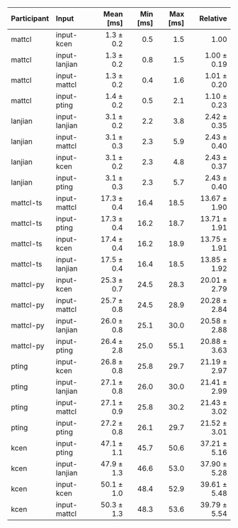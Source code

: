 | Participant | Input | Mean [ms] | Min [ms] | Max [ms] | Relative |
|:---|:---|---:|---:|---:|---:|
| mattcl | input-kcen | 1.3 ± 0.2 | 0.5 | 1.5 | 1.00 |
| mattcl | input-lanjian | 1.3 ± 0.2 | 0.8 | 1.5 | 1.00 ± 0.19 |
| mattcl | input-mattcl | 1.3 ± 0.2 | 0.4 | 1.6 | 1.01 ± 0.20 |
| mattcl | input-pting | 1.4 ± 0.2 | 0.5 | 2.1 | 1.10 ± 0.23 |
| lanjian | input-lanjian | 3.1 ± 0.2 | 2.2 | 3.8 | 2.42 ± 0.35 |
| lanjian | input-mattcl | 3.1 ± 0.3 | 2.3 | 5.9 | 2.43 ± 0.40 |
| lanjian | input-kcen | 3.1 ± 0.2 | 2.3 | 4.8 | 2.43 ± 0.37 |
| lanjian | input-pting | 3.1 ± 0.3 | 2.3 | 5.7 | 2.43 ± 0.40 |
| mattcl-ts | input-mattcl | 17.3 ± 0.4 | 16.4 | 18.5 | 13.67 ± 1.90 |
| mattcl-ts | input-pting | 17.3 ± 0.4 | 16.2 | 18.7 | 13.71 ± 1.91 |
| mattcl-ts | input-kcen | 17.4 ± 0.4 | 16.2 | 18.9 | 13.75 ± 1.91 |
| mattcl-ts | input-lanjian | 17.5 ± 0.4 | 16.4 | 18.5 | 13.85 ± 1.92 |
| mattcl-py | input-kcen | 25.3 ± 0.7 | 24.5 | 28.3 | 20.01 ± 2.79 |
| mattcl-py | input-mattcl | 25.7 ± 0.8 | 24.5 | 28.9 | 20.28 ± 2.84 |
| mattcl-py | input-lanjian | 26.0 ± 0.8 | 25.1 | 30.0 | 20.58 ± 2.88 |
| mattcl-py | input-pting | 26.4 ± 2.8 | 25.0 | 55.1 | 20.88 ± 3.63 |
| pting | input-kcen | 26.8 ± 0.8 | 25.8 | 29.7 | 21.19 ± 2.97 |
| pting | input-lanjian | 27.1 ± 0.8 | 26.0 | 30.0 | 21.41 ± 2.99 |
| pting | input-mattcl | 27.1 ± 0.9 | 25.8 | 30.2 | 21.43 ± 3.02 |
| pting | input-pting | 27.2 ± 0.8 | 26.1 | 29.7 | 21.52 ± 3.01 |
| kcen | input-pting | 47.1 ± 1.1 | 45.7 | 50.6 | 37.21 ± 5.16 |
| kcen | input-lanjian | 47.9 ± 1.3 | 46.6 | 53.0 | 37.90 ± 5.28 |
| kcen | input-kcen | 50.1 ± 1.0 | 48.4 | 52.9 | 39.61 ± 5.48 |
| kcen | input-mattcl | 50.3 ± 1.3 | 48.3 | 53.6 | 39.79 ± 5.54 |
